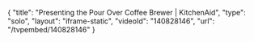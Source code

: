 {
    "title": "Presenting the Pour Over Coffee Brewer | KitchenAid",
    "type": "solo",
    "layout": "iframe-static",
    "videoId": "140828146",
    "url": "\/tvpembed\/140828146"
}